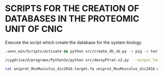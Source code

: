 # SCRIPTS FOR THE CREATION OF DATABASES IN THE PROTEOMIC UNIT OF CNIC

Execute the script which create the database for the system biology

```bash
.venv_win/Scripts/activate && python src/create_db_sb.py -s pig -o test
```


```bash
/cygdrive/d/programs/Python3x/python src/decoyPYrat.v2.py  --output_fasta test/uniprot_MusMusculus_dic2016.decoy.fasta  test/uniprot_MusMusculus_dic2016.fasta

cat uniprot_MusMusculus_dic2016.target.fa uniprot_MusMusculus_dic2016.decoy.fasta > uniprot_MusMusculus_dic2016.target-decoy.fa
```

